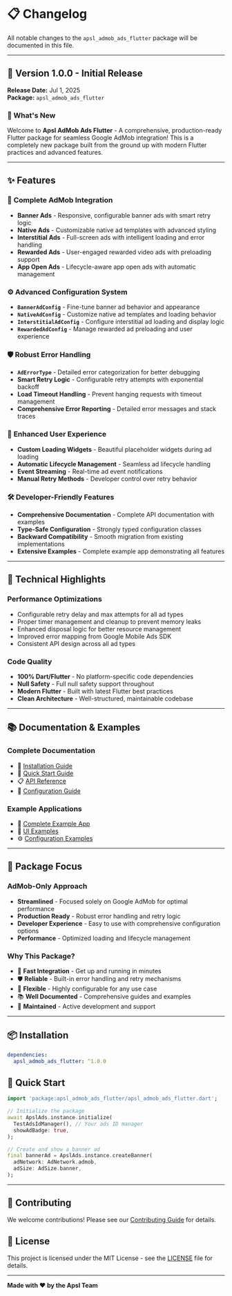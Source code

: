 # 📋 Changelog

All notable changes to the `apsl_admob_ads_flutter` package will be documented in this file.

---

## 🚀 Version 1.0.0 - Initial Release

**Release Date:** Jul 1, 2025  
**Package:** `apsl_admob_ads_flutter`

### 🎉 What's New

Welcome to **Apsl AdMob Ads Flutter** - A comprehensive, production-ready Flutter package for seamless Google AdMob integration! This is a completely new package built from the ground up with modern Flutter practices and advanced features.

---

## ✨ Features

### 🎯 **Complete AdMob Integration**
- **Banner Ads** - Responsive, configurable banner ads with smart retry logic
- **Native Ads** - Customizable native ad templates with advanced styling
- **Interstitial Ads** - Full-screen ads with intelligent loading and error handling
- **Rewarded Ads** - User-engaged rewarded video ads with preloading support
- **App Open Ads** - Lifecycle-aware app open ads with automatic management

### ⚙️ **Advanced Configuration System**
- **`BannerAdConfig`** - Fine-tune banner ad behavior and appearance
- **`NativeAdConfig`** - Customize native ad templates and loading behavior
- **`InterstitialAdConfig`** - Configure interstitial ad loading and display logic
- **`RewardedAdConfig`** - Manage rewarded ad preloading and user experience

### 🛡️ **Robust Error Handling**
- **`AdErrorType`** - Detailed error categorization for better debugging
- **Smart Retry Logic** - Configurable retry attempts with exponential backoff
- **Load Timeout Handling** - Prevent hanging requests with timeout management
- **Comprehensive Error Reporting** - Detailed error messages and stack traces

### 🎨 **Enhanced User Experience**
- **Custom Loading Widgets** - Beautiful placeholder widgets during ad loading
- **Automatic Lifecycle Management** - Seamless ad lifecycle handling
- **Event Streaming** - Real-time ad event notifications
- **Manual Retry Methods** - Developer control over retry behavior

### 🛠️ **Developer-Friendly Features**
- **Comprehensive Documentation** - Complete API documentation with examples
- **Type-Safe Configuration** - Strongly typed configuration classes
- **Backward Compatibility** - Smooth migration from existing implementations
- **Extensive Examples** - Complete example app demonstrating all features

---

## 🔧 Technical Highlights

### **Performance Optimizations**
- Configurable retry delay and max attempts for all ad types
- Proper timer management and cleanup to prevent memory leaks
- Enhanced disposal logic for better resource management
- Improved error mapping from Google Mobile Ads SDK
- Consistent API design across all ad types

### **Code Quality**
- **100% Dart/Flutter** - No platform-specific code dependencies
- **Null Safety** - Full null safety support throughout
- **Modern Flutter** - Built with latest Flutter best practices
- **Clean Architecture** - Well-structured, maintainable codebase

---

## 📚 Documentation & Examples

### **Complete Documentation**
- 📖 [Installation Guide](https://github.com/appstonelabgit/apsl_admob_ads_flutter#installation)
- 🚀 [Quick Start Guide](https://github.com/appstonelabgit/apsl_admob_ads_flutter#quick-start)
- 📋 [API Reference](https://github.com/appstonelabgit/apsl_admob_ads_flutter#api-reference)
- 🎯 [Configuration Guide](https://github.com/appstonelabgit/apsl_admob_ads_flutter#configuration)

### **Example Applications**
- 📱 [Complete Example App](https://github.com/appstonelabgit/apsl_admob_ads_flutter/tree/main/example)
- 🎨 [UI Examples](https://github.com/appstonelabgit/apsl_admob_ads_flutter/tree/main/example/lib)
- ⚙️ [Configuration Examples](https://github.com/appstonelabgit/apsl_admob_ads_flutter/tree/main/example/lib)

---

## 🎯 Package Focus

### **AdMob-Only Approach**
- **Streamlined** - Focused solely on Google AdMob for optimal performance
- **Production Ready** - Robust error handling and retry logic
- **Developer Experience** - Easy to use with comprehensive configuration options
- **Performance** - Optimized loading and lifecycle management

### **Why This Package?**
- 🚀 **Fast Integration** - Get up and running in minutes
- 🛡️ **Reliable** - Built-in error handling and retry mechanisms
- 🎨 **Flexible** - Highly configurable for any use case
- 📚 **Well Documented** - Comprehensive guides and examples
- 🔧 **Maintained** - Active development and support

---

## 📦 Installation

```yaml
dependencies:
  apsl_admob_ads_flutter: ^1.0.0
```

## 🚀 Quick Start

```dart
import 'package:apsl_admob_ads_flutter/apsl_admob_ads_flutter.dart';

// Initialize the package
await ApslAds.instance.initialize(
  TestAdsIdManager(), // Your ads ID manager
  showAdBadge: true,
);

// Create and show a banner ad
final bannerAd = ApslAds.instance.createBanner(
  adNetwork: AdNetwork.admob,
  adSize: AdSize.banner,
);
```

---

## 🤝 Contributing

We welcome contributions! Please see our [Contributing Guide](CONTRIBUTING.md) for details.

## 📄 License

This project is licensed under the MIT License - see the [LICENSE](LICENSE) file for details.

---

**Made with ❤️ by the Apsl Team**

